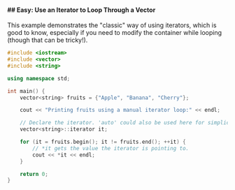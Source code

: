 

#### \#\# Easy: Use an Iterator to Loop Through a Vector

This example demonstrates the "classic" way of using iterators, which is good to know, especially if you need to modify the container while looping (though that can be tricky\!).

```cpp
#include <iostream>
#include <vector>
#include <string>

using namespace std;

int main() {
    vector<string> fruits = {"Apple", "Banana", "Cherry"};

    cout << "Printing fruits using a manual iterator loop:" << endl;

    // Declare the iterator. 'auto' could also be used here for simplicity.
    vector<string>::iterator it;

    for (it = fruits.begin(); it != fruits.end(); ++it) {
        // *it gets the value the iterator is pointing to.
        cout << *it << endl;
    }

    return 0;
}
```
